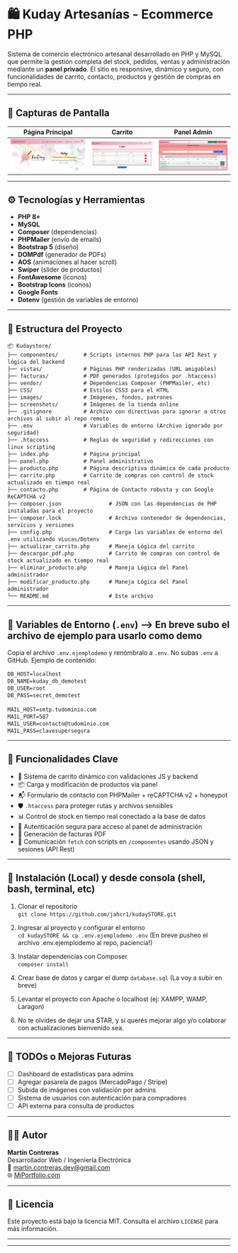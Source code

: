 # 🛍️ Kuday Artesanías - Ecommerce PHP

Sistema de comercio electrónico artesanal desarrollado en PHP y MySQL que permite la gestión completa del stock, pedidos, ventas y administración mediante un **panel privado**. El sitio es responsive, dinámico y seguro, con funcionalidades de carrito, contacto, productos y gestión de compras en tiempo real.

---

## 📸 Capturas de Pantalla

| Página Principal | Carrito | Panel Admin |
|------------------|---------|-------------|
| ![Inicio](./screenshots/inicio.png) | ![Carrito](./screenshots/carrito1.png) | ![Panel](./screenshots/panel.png) |

---

## ⚙️ Tecnologías y Herramientas

- **PHP 8+**
- **MySQL**
- **Composer** (dependencias)
- **PHPMailer** (envío de emails)
- **Bootstrap 5** (diseño)
- **DOMPdf** (generador de PDFs)
- **AOS** (animaciones al hacer scroll)
- **Swiper** (slider de productos)
- **FontAwesome** (iconos)
- **Bootstrap Icons** (iconos)
- **Google Fonts**
- **Dotenv** (gestión de variables de entorno)

---

## 📂 Estructura del Proyecto

```
📦 Kudaystore/
├── componentes/        # Scripts internos PHP para las API Rest y lógica del backend
├── vistas/             # Páginas PHP renderizadas (URL amigables)
├── facturas/           # PDF generados (protegidos por .htaccess)
├── vendor/             # Dependencias Composer (PHPMailer, etc)
├── CSS/                # Estilos CSS3 para el HTML
├── images/             # Imágenes, fondos, patrones
├── screenshots/        # Imágenes de la tienda online
├── .gitignore          # Archivo con directivas para ignorar a otros archivos al subir al repo remoto
├── .env                # Variables de entorno (Archivo ignorado por seguridad)
├── .htaccess           # Reglas de seguridad y redirecciones con linux scripting
├── index.php           # Página principal
├── panel.php           # Panel administrativo
├── producto.php        # Página descriptiva dinámica de cada producto
├── carrito.php         # Carrito de compras con control de stock actualizado en tiempo real
├── contacto.php        # Página de Contacto robusta y con Google ReCAPTCHA v2
├── composer.json               # JSON con las dependencias de PHP instaladas para el proyecto
├── composer.lock               # Archivo contenedor de dependencias, servicios y versiones
├── config.php                  # Carga las variables de entorno del .env utilizando vLucas/Dotenv
├── actualizar_carrito.php      # Maneja Lógica del carrito
├── descargar_pdf.php           # Carrito de compras con control de stock actualizado en tiempo real
├── eliminar_producto.php       # Maneja Lógica del Panel administrador
├── modificar_producto.php      # Maneja Lógica del Panel administrador
└── README.md                   # Este archivo
```

---

## 🔐 Variables de Entorno (`.env`) --> En breve subo el archivo de ejemplo para usarlo como demo

Copia el archivo `.env.ejemplodemo` y renómbralo a `.env`. No subas `.env` a GitHub. Ejemplo de contenido:

```env
DB_HOST=localhost
DB_NAME=kuday_db_demotest
DB_USER=root
DB_PASS=secret_demotest

MAIL_HOST=smtp.tudominio.com
MAIL_PORT=587
MAIL_USER=contacto@tudominio.com
MAIL_PASS=clavesupersegura
```

---

## 🚀 Funcionalidades Clave

- 🛒 Sistema de carrito dinámico con validaciones JS y backend
- 📦 Carga y modificación de productos vía panel
- 📬 Formulario de contacto con PHPMailer + reCAPTCHA v2 + honeypot
- 🛡️ `.htaccess` para proteger rutas y archivos sensibles
- 📊 Control de stock en tiempo real conectado a la base de datos
- 🔐 Autenticación segura para acceso al panel de administración
- 🧾 Generación de facturas PDF
- 🔄 Comunicación `fetch` con scripts en `/componentes` usando JSON y sesiones (API Rest)

---

## 🔧 Instalación (Local) y desde consola (shell, bash, terminal, etc)

1. Clonar el repositorio  
   `git clone https://github.com/jahcr1/kudaySTORE.git`

2. Ingresar al proyecto y configurar el entorno  
   `cd kudaySTORE && cp .env.ejemplodemo .env` (En breve pusheo el archivo .env.ejemplodemo al repo, paciencia!)

3. Instalar dependencias con Composer  
   `composer install`

4. Crear base de datos y cargar el dump `database.sql` (La voy a subir en breve)

5. Levantar el proyecto con Apache o localhost (ej: XAMPP, WAMP, Laragon)

6. No te olvides de dejar una STAR, y si querés mejorar algo y/o colaborar con actualizaciones bienvenido sea.

---

## 📝 TODOs o Mejoras Futuras

- [ ] Dashboard de estadísticas para admins
- [ ] Agregar pasarela de pagos (MercadoPago / Stripe)
- [ ] Subida de imágenes con validación por admins
- [ ] Sistema de usuarios con autenticación para compradores
- [ ] API externa para consulta de productos

---

## 🧑‍💻 Autor

**Martín Contreras </jahcr1>**  
Desarrollador Web / Ingeniería Electrónica  
📧 martin.contreras.dev@gmail.com  
🌐 [MiPortfolio.com](https://www.martincontrerasdev.com/)

---

## 📄 Licencia

Este proyecto está bajo la licencia MIT. Consulta el archivo `LICENSE` para más información.

---



---